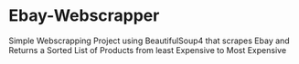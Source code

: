 # Ebay-Webscrapper

Simple Webscrapping Project using BeautifulSoup4 that scrapes Ebay and Returns a Sorted List of Products from least Expensive to Most Expensive
